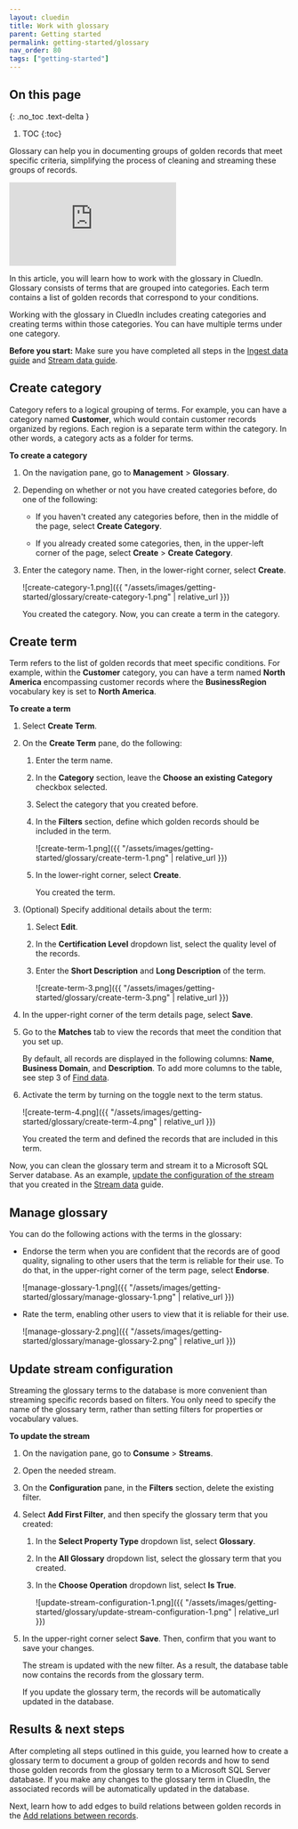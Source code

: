 ```yaml
---
layout: cluedin
title: Work with glossary
parent: Getting started
permalink: getting-started/glossary
nav_order: 80
tags: ["getting-started"]
---
```

## On this page
{: .no_toc .text-delta }
1. TOC
{:toc}

Glossary can help you in documenting groups of golden records that meet specific criteria, simplifying the process of cleaning and streaming these groups of records.

<div class="videoFrame">
<iframe src="https://player.vimeo.com/video/853694351?badge=0&amp;autopause=0&amp;player_id=0&amp;app_id=58479" frameborder="0" allow="autoplay; fullscreen; picture-in-picture" title="Getting started with Glossary in CluedIn"></iframe>
</div>

In this article, you will learn how to work with the glossary in CluedIn. Glossary consists of terms that are grouped into categories. Each term contains a list of golden records that correspond to your conditions.

Working with the glossary in CluedIn includes creating categories and creating terms within those categories. You can have multiple terms under one category.

**Before you start:** Make sure you have completed all steps in the [Ingest data guide](/getting-started/data-ingestion) and [Stream data guide](/getting-started/data-streaming).

## Create category

Category refers to a logical grouping of terms. For example, you can have a category named **Customer**, which would contain customer records organized by regions. Each region is a separate term within the category. In other words, a category acts as a folder for terms.

**To create a category**

1. On the navigation pane, go to **Management** > **Glossary**.

1. Depending on whether or not you have created categories before, do one of the following:

    - If you haven't created any categories before, then in the middle of the page, select **Create Category**.

    - If you already created some categories, then, in the upper-left corner of the page, select **Create** > **Create Category**. 

1. Enter the category name. Then, in the lower-right corner, select **Create**.

    ![create-category-1.png]({{ "/assets/images/getting-started/glossary/create-category-1.png" | relative_url }})

    You created the category. Now, you can create a term in the category.

## Create term

Term refers to the list of golden records that meet specific conditions. For example, within the **Customer** category, you can have a term named **North America** encompassing customer records where the **BusinessRegion** vocabulary key is set to **North America**. 

**To create a term**

1. Select **Create Term**.

1. On the **Create Term** pane, do the following:

    1. Enter the term name.

    1. In the **Category** section, leave the **Choose an existing Category** checkbox selected.

    1. Select the category that you created before.

    1. In the **Filters** section, define which golden records should be included in the term.

        ![create-term-1.png]({{ "/assets/images/getting-started/glossary/create-term-1.png" | relative_url }})

    1. In the lower-right corner, select **Create**.

        You created the term.

1. (Optional) Specify additional details about the term:

    1. Select **Edit**.

    1. In the **Certification Level** dropdown list, select the quality level of the records.

    1. Enter the **Short Description** and **Long Description** of the term.

        ![create-term-3.png]({{ "/assets/images/getting-started/glossary/create-term-3.png" | relative_url }})

1. In the upper-right corner of the term details page, select **Save**.

1. Go to the **Matches** tab to view the records that meet the condition that you set up.

    By default, all records are displayed in the following columns: **Name**, **Business Domain**, and **Description**. To add more columns to the table, see step 3 of [Find data](/getting-started/manual-data-cleaning#find-data).

1. Activate the term by turning on the toggle next to the term status.

    ![create-term-4.png]({{ "/assets/images/getting-started/glossary/create-term-4.png" | relative_url }})

    You created the term and defined the records that are included in this term.

Now, you can clean the glossary term and stream it to a Microsoft SQL Server database. As an example, [update the configuration of the stream](#update-stream-configuration) that you created in the [Stream data](/getting-started/data-streaming) guide.

## Manage glossary

You can do the following actions with the terms in the glossary:

- Endorse the term when you are confident that the records are of good quality, signaling to other users that the term is reliable for their use. To do that, in the upper-right corner of the term page, select **Endorse**.

    ![manage-glossary-1.png]({{ "/assets/images/getting-started/glossary/manage-glossary-1.png" | relative_url }})

- Rate the term, enabling other users to view that it is reliable for their use.

    ![manage-glossary-2.png]({{ "/assets/images/getting-started/glossary/manage-glossary-2.png" | relative_url }})

## Update stream configuration

Streaming the glossary terms to the database is more convenient than streaming specific records based on filters. You only need to specify the name of the glossary term, rather than setting filters for properties or vocabulary values.

**To update the stream**

1. On the navigation pane, go to **Consume** > **Streams**.

1. Open the needed stream.

1. On the **Configuration** pane, in the **Filters** section, delete the existing filter.

1. Select **Add First Filter**, and then specify the glossary term that you created:

    1. In the **Select Property Type** dropdown list, select **Glossary**.

    1. In the **All Glossary** dropdown list, select the glossary term that you created.

    1. In the **Choose Operation** dropdown list, select **Is True**.

        ![update-stream-configuration-1.png]({{ "/assets/images/getting-started/glossary/update-stream-configuration-1.png" | relative_url }})

1. In the upper-right corner select **Save**. Then, confirm that you want to save your changes.

    The stream is updated with the new filter. As a result, the database table now contains the records from the glossary term.

    If you update the glossary term, the records will be automatically updated in the database.

## Results & next steps

After completing all steps outlined in this guide, you learned how to create a glossary term to document a group of golden records and how to send those golden records from the glossary term to a Microsoft SQL Server database. If you make any changes to the glossary term in CluedIn, the associated records will be automatically updated in the database.

Next, learn how to add edges to build relations between golden records in the [Add relations between records](/getting-started/relations).